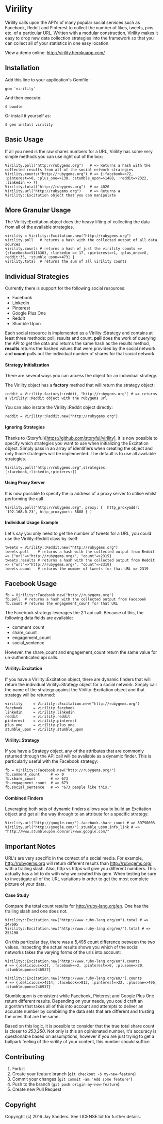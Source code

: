 # Virility

Virility calls upon the API's of many popular social services such as Facebook, Reddit and Pinterest to collect the number of likes, tweets, pins etc. of a particular URL.  Written with a modular construction, Virility makes it easy to drop new data collection strategies into the framework so that you can collect all of your statistics in one easy location.

View a demo online: http://virility.herokuapp.com/

## Installation

Add this line to your application's Gemfile:

    gem 'virility'

And then execute:

    $ bundle

Or install it yourself as:

    $ gem install virility

## Basic Usage

If all you need is the raw shares numbers for a URL, Virility has some very simple methods you can use right out of the box:

    Virility.poll("http://rubygems.org")   # => Returns a hash with the collected results from all of the social network strategies
    Virility.counts("http://rubygems.org") # => {:facebook=>72, :pinterest=>0, :plus_one=>138, :stumble_upon=>1488, :reddit=>2322, :linkedin => 7}
    Virility.total("http://rubygems.org")  # => 4020
    Virility.url("http://rubygems.org")    # => Returns a Virility::Excitation object that you can manipulate

## More Granular Usage

The Virility::Excitation object does the heavy lifting of collecting the data from all of the available strategies.

    virility = Virility::Excitation.new("http://rubygems.org")
    virility.poll   # returns a hash with the collected output of all data sources
    virility.counts # returns a hash of just the virility counts => {:facebook=>5116303, :linkedin => 17, :pinterest=>1, :plus_one=>8, reddit:35, :stumble_upon=>4731 }
    virility.total  # returns the sum of all virility counts

## Individual Strategies

Currently there is support for the following social resources:
* Facebook
* Linkedin
* Pinterest
* Google Plus One
* Reddit
* Stumble Upon

Each social resource is implemented as a Virility::Strategy and contains at least three methods: poll, results and count.  __poll__ does the work of querying the API to get the data and returns the same hash as the results method, __results__ returns the hashed values that were provided by the social network and __count__ pulls out the individual number of shares for that social network.

#### Strategy Initialization

There are several ways you can access the object for an individual strategy.

The Virility object has a __factory__ method that will return the strategy object:

    reddit = Virility.factory(:reddit, "http://rubygems.org") # => returns a Virility::Reddit object with the rubygems url

You can also instate the Virility::Reddit object directly:

    reddit = Virility::Reddit.new("http://rubygems.org")

#### Ignoring Strategies

Thanks to (Storyful)[https://github.com/storyful/virility], it is now possible to specify which strategies you want to use when initializing the Excitation object. Simply pass in an array of identifiers when creating the object and only those strategies will be implemented. The default is to use all available strategies.

    Virility.poll("http://rubygems.org",strategies: [:facebook,:linkedin,:pinterest])

#### Using Proxy Server

It is now possible to specify the ip address of a proxy server to utilise whilst performing the call

    Virility.poll("http://rubygems.org", proxy: {  http_proxyaddr: '192.168.0.23', http_proxyport: 8888 } )

#### Individual Usage Example

Let's say you only need to get the number of tweets for a URL, you could use the Virility::Reddit class by itself:

    tweets = Virility::Reddit.new("http://rubygems.org")
    tweets.poll    # returns a hash with the collected output from Reddit => {"url"=>"http://rubygems.org/", "count"=>2319}
    tweets.results # returns a hash with the collected output from Reddit => {"url"=>"http://rubygems.org/", "count"=>2319}
    tweets.count   # returns the number of tweets for that URL => 2319

## Facebook Usage

    fb = Virility::Facebook.new("http://rubygems.org")
    fb.poll  # returns a hash with the collected output from Facebook
    fb.count # returns the engagement_count for that URL

The Facebook strategy leverages the 2.1 api call. Because of this, the following data fields are available:
* comment_count
* share_count
* engagement_count
* social_sentence

However, the share_count and engagement_count return the same value for un-authenticated api calls.

#### Virility::Excitation

If you have a Virility::Excitation object, there are dynamic finders that will return the individual Virility::Strategy object for a social network. Simply call the name of the strategy against the Virility::Excitation object and that strategy will be returned:

    virility     = Virility::Excitation.new("http://rubygems.org")
    facebook     = virility.facebook
    linkedin     = virility.linkedin
    reddit       = virility.reddit
    pinterest    = virility.pinterest
    plus_one     = virility.plus_one
    stumble_upon = virility.stumble_upon

#### Virility::Strategy

If you have a Strategy object, any of the attributes that are commonly returned through the API call will be available as a dynamic finder.  This is particularly useful with the Facebook strategy:

    fb = Virility::Facebook.new("http://rubygems.org/")
    fb.comment_count     # => 0
    fb.share_count       # => 673
    fb.engagement_count  # => 673
    fb.social_sentence   # => "673 people like this."

#### Combined Finders

Leveraging both sets of dynamic finders allows you to build an Excitation object and get all the way through to an attribute for a specific strategy:

    Virility.url("http://google.com/").facebook.share_count # => 39790003
    Virility.url("http://google.com/").stumble_upon.info_link # => "http://www.stumbleupon.com/url/www.google.com/"

## Important Notes

URL's are very specific in the context of a social media.  For example, http://rubygems.org will return different results than http://rubygems.org/ with a trailing slash.  Also, http vs https will give you different numbers. This actually has a lot to do with why we created this gem.  When testing be sure to investigate all of the URL variations in order to get the most complete picture of your data.

#### Case Study

Compare the total count results for http://ruby-lang.org/en. One has the trailing slash and one does not.

    Virility::Excitation.new("http://www.ruby-lang.org/en").total # => 247695
    Virility::Excitation.new("http://www.ruby-lang.org/en/").total # => 253190

On this particular day, there was a 5,495 count difference between the two values. Inspecting the actual results shows you which of the social networks takes the varying forms of the urls into account:

    Virility::Excitation.new("http://www.ruby-lang.org/en").counts
    # => {:delicious=>37, :facebook=>3, :pinterest=>0, :plusone=>20, :stumbleupon=>246937}

    Virility::Excitation.new("http://www.ruby-lang.org/en/").counts
    # => {:delicious=>4314, :facebook=>813, :pinterest=>22, :plusone=>406, :stumbleupon=>246937}

Stumbleupon is consistent while Facebook, Pinterest and Google Plus One return different results. Depending on your needs, you could craft an algorithm that takes all of this into account and attempts to deliver an accurate number by combining the data sets that are different and trusting the ones that are the same.

Based on this logic, it is possible to consider that the true total share count is closer to _253,250_. Not only is this an opinionated number, it's accuracy is questionable based on assumptions, however if you are just trying to get a ballpark feeling of the virility of your content, this number should suffice.

## Contributing

1. Fork it
2. Create your feature branch (`git checkout -b my-new-feature`)
3. Commit your changes (`git commit -am 'Add some feature'`)
4. Push to the branch (`git push origin my-new-feature`)
5. Create new Pull Request

## Copyright

Copyright (c) 2016 Jay Sanders. See LICENSE.txt for
further details.
